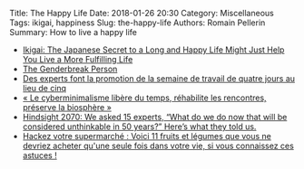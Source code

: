 Title: The Happy Life
Date: 2018-01-26 20:30
Category: Miscellaneous
Tags: ikigai, happiness
Slug: the-happy-life
Authors: Romain Pellerin
Summary: How to live a happy life

- [Ikigai: The Japanese Secret to a Long and Happy Life Might Just Help You Live a More Fulfilling Life](https://journal.thriveglobal.com/ikigai-the-japanese-secret-to-a-long-and-happy-life-might-just-help-you-live-a-more-fulfilling-9871d01992b7)
- [The Genderbreak Person](https://www.genderbread.org/)
- [Des experts font la promotion de la semaine de travail de quatre jours au lieu de cinq](https://www.developpez.com/actu/244511/Des-experts-font-la-promotion-de-la-semaine-de-travail-de-quatre-jours-au-lieu-de-cinq-pour-eux-cela-rendrait-les-travailleurs-plus-productifs/)
- [« Le cyberminimalisme libère du temps, réhabilite les rencontres, préserve la biosphère »](https://usbeketrica.com/article/cyberminimalisme-temps-rencontres-biosphere)
- [Hindsight 2070: We asked 15 experts, “What do we do now that will be considered unthinkable in 50 years?” Here’s what they told us.](https://www.vox.com/2019/3/27/18226563/50-years-wrong-side-of-history-future-prediction)
- [Hackez votre supermarché : Voici 11 fruits et légumes que vous ne devriez acheter qu'une seule fois dans votre vie, si vous connaissez ces astuces !](https://www.demotivateur.fr/article-buzz/11-fruits-et-legumes-que-vous-ne-devriez-acheter-qu-une-seule-fois-dans-votre-vie-si-vous-apprenez-ces-petits-trucs-pour-les-regenerer-chez-vous--2972)
